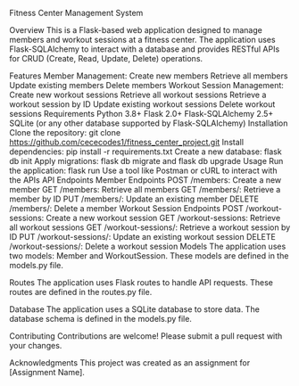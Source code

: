 Fitness Center Management System

Overview
This is a Flask-based web application designed to manage members and workout sessions at a fitness center. The application uses Flask-SQLAlchemy to interact with a database and provides RESTful APIs for CRUD (Create, Read, Update, Delete) operations.

Features
Member Management:
Create new members
Retrieve all members
Update existing members
Delete members
Workout Session Management:
Create new workout sessions
Retrieve all workout sessions
Retrieve a workout session by ID
Update existing workout sessions
Delete workout sessions
Requirements
Python 3.8+
Flask 2.0+
Flask-SQLAlchemy 2.5+
SQLite (or any other database supported by Flask-SQLAlchemy)
Installation
Clone the repository: git clone https://github.com/cececodes1/fitness_center_project.git
Install dependencies: pip install -r requirements.txt
Create a new database: flask db init
Apply migrations: flask db migrate and flask db upgrade
Usage
Run the application: flask run
Use a tool like Postman or cURL to interact with the APIs
API Endpoints
Member Endpoints
POST /members: Create a new member
GET /members: Retrieve all members
GET /members/<id>: Retrieve a member by ID
PUT /members/<id>: Update an existing member
DELETE /members/<id>: Delete a member
Workout Session Endpoints
POST /workout-sessions: Create a new workout session
GET /workout-sessions: Retrieve all workout sessions
GET /workout-sessions/<id>: Retrieve a workout session by ID
PUT /workout-sessions/<id>: Update an existing workout session
DELETE /workout-sessions/<id>: Delete a workout session
Models
The application uses two models: Member and WorkoutSession. These models are defined in the models.py file.

Routes
The application uses Flask routes to handle API requests. These routes are defined in the routes.py file.

Database
The application uses a SQLite database to store data. The database schema is defined in the models.py file.

Contributing
Contributions are welcome! Please submit a pull request with your changes.

Acknowledgments
This project was created as an assignment for [Assignment Name].
